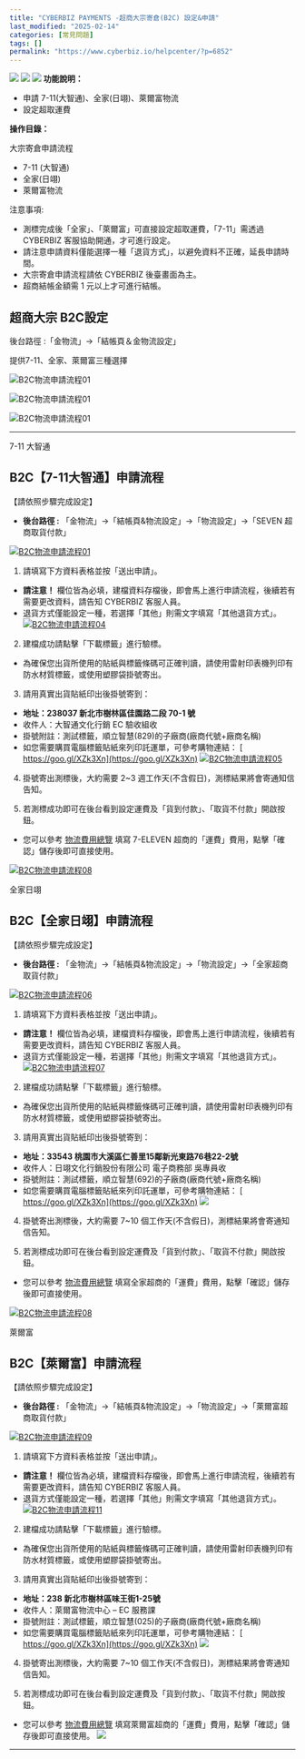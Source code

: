 ```yaml
---
title: "CYBERBIZ PAYMENTS -超商大宗寄倉(B2C) 設定&申請"
last_modified: "2025-02-14"
categories: [常見問題]
tags: []
permalink: "https://www.cyberbiz.io/helpcenter/?p=6852"
---
```


![](https://www.cyberbiz.io/helpcenter/wp-content/uploads/CYBPAYMENTS.png)
![](https://www.cyberbiz.io/helpcenter/wp-content/uploads/一般版1.png)
![](https://www.cyberbiz.io/helpcenter/wp-content/uploads/PLUS版1.png)
**功能說明：**  

* 申請 7-11(大智通)、全家(日翊)、萊爾富物流
* 設定超取運費

**操作目錄：**

大宗寄倉申請流程

* 7-11 (大智通) 
* 全家(日翊) 
* 萊爾富物流 

注意事項:  

* 測標完成後「全家」、「萊爾富」可直接設定超取運費，「7-11」需透過 CYBERBIZ 客服協助開通，才可進行設定。
* 請注意申請資料僅能選擇一種「退貨方式」，以避免資料不正確，延長申請時間。
* 大宗寄倉申請流程請依 CYBERBIZ 後臺畫面為主。
* 超商結帳金額需 1 元以上才可進行結帳。



## 超商大宗 B2C設定

後台路徑 :「金物流」→「結帳頁＆金物流設定」  

提供7-11、全家、萊爾富三種選擇  


![B2C物流申請流程01](https://www.cyberbiz.io/support/wp-content/uploads/2022/01/B2C物流申請流程01-1.png)

![B2C物流申請流程01](https://www.cyberbiz.io/support/wp-content/uploads/2022/01/B2C物流申請流程01-2.png)

![B2C物流申請流程01](https://www.cyberbiz.io/support/wp-content/uploads/2022/01/B2C物流申請流程01-3.png)

* * *

7-11 大智通

## B2C【7-11大智通】申請流程

【請依照步驟完成設定】

* **後台路徑 :** 「金物流」→「結帳頁&物流設定」→「物流設定」→「SEVEN 超商取貨付款」  


[![B2C物流申請流程01](https://www.cyberbiz.io/support/wp-content/uploads/2022/01/B2C物流申請流程01.png)](https://www.cyberbiz.io/support/wp-content/uploads/2022/01/B2C物流申請流程01.png)  

1. 請填寫下方資料表格並按「送出申請」。 
* **請注意！** 欄位皆為必填，建檔資料存檔後，即會馬上進行申請流程，後續若有需要更改資料，請告知 CYBERBIZ 客服人員。
* 退貨方式僅能設定一種，若選擇「其他」則需文字填寫「其他退貨方式」。
[![B2C物流申請流程04](https://www.cyberbiz.io/support/wp-content/uploads/2022/01/B2C物流申請流程04.png)](https://www.cyberbiz.io/support/wp-content/uploads/2022/01/B2C物流申請流程04.png)  


2. 建檔成功請點擊「下載標籤」進行驗標。  

* 為確保您出貨所使用的貼紙與標籤條碼可正確判讀，請使用雷射印表機列印有防水材質標籤，或使用塑膠袋掛號寄出。


3. 請用真實出貨貼紙印出後掛號寄到：   

* **地址：238037 新北市樹林區佳園路二段 70-1 號**
* 收件人：大智通文化行銷 EC 驗收組收
* 掛號附註：測試標籤，順立智慧(829)的子廠商(廠商代號+廠商名稱) 
* 如您需要購買電腦標籤貼紙來列印託運單，可參考購物連結： [ https://goo.gl/XZk3Xn](https://goo.gl/XZk3Xn)
[![B2C物流申請流程05](https://www.cyberbiz.io/support/wp-content/uploads/2022/01/B2C物流申請流程05.png)](https://www.cyberbiz.io/support/wp-content/uploads/2022/01/B2C物流申請流程05.png)

4. 掛號寄出測標後，大約需要 2~3 週工作天(不含假日)，測標結果將會寄通知信告知。


5. 若測標成功即可在後台看到設定運費及「貨到付款」、「取貨不付款」開啟按鈕。  

* 您可以參考 [物流費用總覽](https://docs.google.com/spreadsheets/d/1YBWaHV9WSIX4ttETU8NPFQQhTl4h_C49/edit#gid=2117590168
) 填寫 7-ELEVEN 超商的「運費」費用，點擊「確認」儲存後即可直接使用。

[![B2C物流申請流程08](https://www.cyberbiz.io/support/wp-content/uploads/2022/01/B2C物流申請流程08.png)](https://www.cyberbiz.io/support/wp-content/uploads/2022/01/B2C物流申請流程08.png)  

全家日翊

## B2C【全家日翊】申請流程

【請依照步驟完成設定】

* **後台路徑 :** 「金物流」→「結帳頁&物流設定」→「物流設定」→「全家超商取貨付款」  


[![B2C物流申請流程06](https://www.cyberbiz.io/support/wp-content/uploads/2022/01/B2C物流申請流程06.png)](https://www.cyberbiz.io/support/wp-content/uploads/2022/01/B2C物流申請流程06.png)  

1. 請填寫下方資料表格並按「送出申請」。 
* **請注意！** 欄位皆為必填，建檔資料存檔後，即會馬上進行申請流程，後續若有需要更改資料，請告知 CYBERBIZ 客服人員。
* 退貨方式僅能設定一種，若選擇「其他」則需文字填寫「其他退貨方式」。
[![B2C物流申請流程07](https://www.cyberbiz.io/support/wp-content/uploads/2022/01/B2C物流申請流程07.png)](https://www.cyberbiz.io/support/wp-content/uploads/2022/01/B2C物流申請流程07.png)  


2. 建檔成功請點擊「下載標籤」進行驗標。  

* 為確保您出貨所使用的貼紙與標籤條碼可正確判讀，請使用雷射印表機列印有防水材質標籤，或使用塑膠袋掛號寄出。


3. 請用真實出貨貼紙印出後掛號寄到：   

* **地址：33543 桃園市大溪區仁善里15鄰新光東路76巷22-2號**
* 收件人：日翊文化行銷股份有限公司 電子商務部 吳專員收
* 掛號附註：測試標籤，順立智慧(692)的子廠商(廠商代號+廠商名稱) 
* 如您需要購買電腦標籤貼紙來列印託運單，可參考購物連結： [ https://goo.gl/XZk3Xn](https://goo.gl/XZk3Xn)
[![](https://www.cyberbiz.co/support/wp-content/uploads/2020/03/全家B2C03.jpg)](https://www.cyberbiz.co/support/wp-content/uploads/2020/03/全家B2C03.jpg)

4. 掛號寄出測標後，大約需要 7~10 個工作天(不含假日)，測標結果將會寄通知信告知。


5. 若測標成功即可在後台看到設定運費及「貨到付款」、「取貨不付款」開啟按鈕。  

* 您可以參考 [物流費用總覽](https://docs.google.com/spreadsheets/d/1YBWaHV9WSIX4ttETU8NPFQQhTl4h_C49/edit#gid=2117590168
) 填寫全家超商的「運費」費用，點擊「確認」儲存後即可直接使用。

[![B2C物流申請流程08](https://www.cyberbiz.io/support/wp-content/uploads/2022/01/B2C物流申請流程08.png)](https://www.cyberbiz.io/support/wp-content/uploads/2022/01/B2C物流申請流程08.png)  

萊爾富

## B2C【萊爾富】申請流程

【請依照步驟完成設定】

* **後台路徑 :** 「金物流」→「結帳頁&物流設定」→「物流設定」→「萊爾富超商取貨付款」  


[![B2C物流申請流程09](https://www.cyberbiz.io/support/wp-content/uploads/2022/01/B2C物流申請流程09.png)](https://www.cyberbiz.io/support/wp-content/uploads/2022/01/B2C物流申請流程09.png)  


1. 請填寫下方資料表格並按「送出申請」。 
* **請注意！** 欄位皆為必填，建檔資料存檔後，即會馬上進行申請流程，後續若有需要更改資料，請告知 CYBERBIZ 客服人員。
* 退貨方式僅能設定一種，若選擇「其他」則需文字填寫「其他退貨方式」。
[![B2C物流申請流程11](https://www.cyberbiz.io/support/wp-content/uploads/B2C物流申請流程13.png)](https://www.cyberbiz.io/support/wp-content/uploads/B2C物流申請流程13.png)  

2. 建檔成功請點擊「下載標籤」進行驗標。  

* 為確保您出貨所使用的貼紙與標籤條碼可正確判讀，請使用雷射印表機列印有防水材質標籤，或使用塑膠袋掛號寄出。


3. 請用真實出貨貼紙印出後掛號寄到：   

* **地址：238 新北市樹林區味王街1-25號**
* 收件人：萊爾富物流中心 – EC 服務課
* 掛號附註：測試標籤，順立智慧(025)的子廠商(廠商代號+廠商名稱) 
* 如您需要購買電腦標籤貼紙來列印託運單，可參考購物連結： [ https://goo.gl/XZk3Xn](https://goo.gl/XZk3Xn)
[![](https://www.cyberbiz.co/support/wp-content/uploads/2020/03/萊爾富B2C02.png)](https://www.cyberbiz.co/support/wp-content/uploads/2020/03/萊爾富B2C02.png)

4. 掛號寄出測標後，大約需要 7~10 個工作天(不含假日)，測標結果將會寄通知信告知。


5. 若測標成功即可在後台看到設定運費及「貨到付款」、「取貨不付款」開啟按鈕。  

* 您可以參考 [物流費用總覽](https://docs.google.com/spreadsheets/d/1EnwSkTWX2o5wkjBkfUcvxmfdv9dDj2d5/edit?usp=sharing&ouid=100227367335028993285&rtpof=true&sd=true) 填寫萊爾富超商的「運費」費用，點擊「確認」儲存後即可直接使用。
[![](https://www.cyberbiz.io/support/wp-content/uploads/新版萊爾富B2C04.png)](https://www.cyberbiz.io/support/wp-content/uploads/新版萊爾富B2C04.png)

* * *

